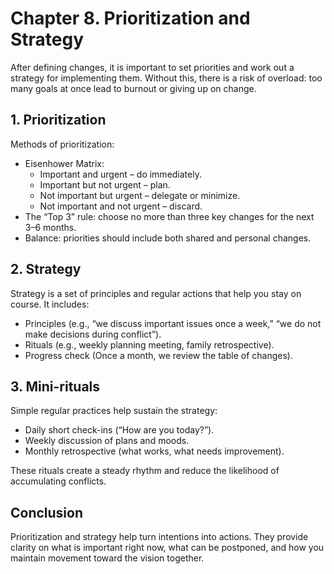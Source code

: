 # Chapter 8. Prioritization and Strategy

After defining changes, it is important to set priorities and work out a strategy for implementing them. Without this, there is a risk of overload: too many goals at once lead to burnout or giving up on change.

## 1. Prioritization

Methods of prioritization:

- Eisenhower Matrix:
    - Important and urgent – do immediately.
    - Important but not urgent – plan.
    - Not important but urgent – delegate or minimize.
    - Not important and not urgent – discard.
- The “Top 3” rule: choose no more than three key changes for the next 3–6 months.
- Balance: priorities should include both shared and personal changes.

## 2. Strategy

Strategy is a set of principles and regular actions that help you stay on course. It includes:

- Principles (e.g., “we discuss important issues once a week,” “we do not make decisions during conflict”).
- Rituals (e.g., weekly planning meeting, family retrospective).
- Progress check (Once a month, we review the table of changes).

## 3. Mini-rituals

Simple regular practices help sustain the strategy:

- Daily short check-ins (“How are you today?”).
- Weekly discussion of plans and moods.
- Monthly retrospective (what works, what needs improvement).

These rituals create a steady rhythm and reduce the likelihood of accumulating conflicts.

## Conclusion

Prioritization and strategy help turn intentions into actions. They provide clarity on what is important right now, what can be postponed, and how you maintain movement toward the vision together.

<div style="page-break-after: always;"></div>